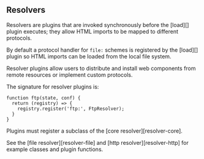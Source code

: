 ## Resolvers

Resolvers are plugins that are invoked synchronously before the [load][] plugin executes; they allow HTML imports to be mapped to different protocols.

By default a protocol handler for `file:` schemes is registered by the [load][] plugin so HTML imports can be loaded from the local file system.

Resolver plugins allow users to distribute and install web components from remote resources or implement custom protocols.

The signature for resolver plugins is:

```
function ftp(state, conf) {
  return (registry) => {
    registry.register('ftp:', FtpResolver); 
  }
}
```

Plugins must register a subclass of the [core resolver][resolver-core].

See the [file resolver][resolver-file] and [http resolver][resolver-http] for example classes and plugin functions.
